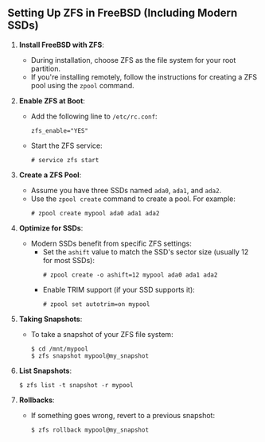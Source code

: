 ## Setting Up ZFS in FreeBSD (Including Modern SSDs)

1. **Install FreeBSD with ZFS**:
   - During installation, choose ZFS as the file system for your root partition.
   - If you're installing remotely, follow the instructions for creating a ZFS pool using the `zpool` command.

2. **Enable ZFS at Boot**:
   - Add the following line to `/etc/rc.conf`:
     ```
     zfs_enable="YES"
     ```
   - Start the ZFS service:
     ```
     # service zfs start
     ```

3. **Create a ZFS Pool**:
   - Assume you have three SSDs named `ada0`, `ada1`, and `ada2`.
   - Use the `zpool create` command to create a pool. For example:
     ```
     # zpool create mypool ada0 ada1 ada2
     ```

4. **Optimize for SSDs**:
   - Modern SSDs benefit from specific ZFS settings:
     - Set the `ashift` value to match the SSD's sector size (usually 12 for most SSDs):
       ```
       # zpool create -o ashift=12 mypool ada0 ada1 ada2
       ```
     - Enable TRIM support (if your SSD supports it):
       ```
       # zpool set autotrim=on mypool
       ```

5. **Taking Snapshots**:
   - To take a snapshot of your ZFS file system:
     ```
     $ cd /mnt/mypool
     $ zfs snapshot mypool@my_snapshot
     ```

6. **List Snapshots**:
   ```
   $ zfs list -t snapshot -r mypool
   ```

7. **Rollbacks**:
   - If something goes wrong, revert to a previous snapshot:
     ```
     $ zfs rollback mypool@my_snapshot
     ```
